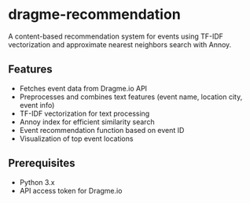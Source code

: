 # dragme-recommendation
A content-based recommendation system for events using TF-IDF vectorization and approximate nearest neighbors search with Annoy.

## Features

- Fetches event data from Dragme.io API
- Preprocesses and combines text features (event name, location city, event info)
- TF-IDF vectorization for text processing
- Annoy index for efficient similarity search
- Event recommendation function based on event ID
- Visualization of top event locations

## Prerequisites
- Python 3.x
- API access token for Dragme.io

